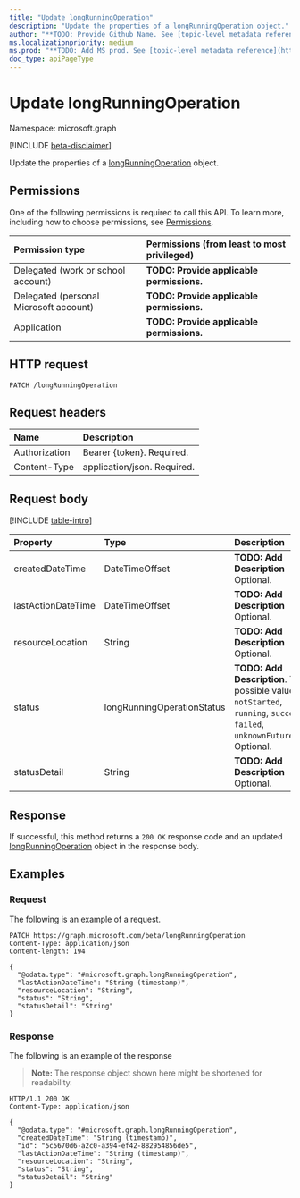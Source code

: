 ```yaml
---
title: "Update longRunningOperation"
description: "Update the properties of a longRunningOperation object."
author: "**TODO: Provide Github Name. See [topic-level metadata reference](https://aka.ms/msgo?pagePath=API/Document/Guidelines/Metadata)**"
ms.localizationpriority: medium
ms.prod: "**TODO: Add MS prod. See [topic-level metadata reference](https://aka.ms/msgo?pagePath=API/Document/Guidelines/Metadata)**"
doc_type: apiPageType
---
```


# Update longRunningOperation
Namespace: microsoft.graph

[!INCLUDE [beta-disclaimer](../../includes/beta-disclaimer.md)]

Update the properties of a [longRunningOperation](../resources/longrunningoperation.md) object.

## Permissions
One of the following permissions is required to call this API. To learn more, including how to choose permissions, see [Permissions](/graph/permissions-reference).

|Permission type|Permissions (from least to most privileged)|
|:---|:---|
|Delegated (work or school account)|**TODO: Provide applicable permissions.**|
|Delegated (personal Microsoft account)|**TODO: Provide applicable permissions.**|
|Application|**TODO: Provide applicable permissions.**|

## HTTP request

<!-- {
  "blockType": "ignored"
}
-->
``` http
PATCH /longRunningOperation
```

## Request headers
|Name|Description|
|:---|:---|
|Authorization|Bearer {token}. Required.|
|Content-Type|application/json. Required.|

## Request body
[!INCLUDE [table-intro](../../includes/update-property-table-intro.md)]


|Property|Type|Description|
|:---|:---|:---|
|createdDateTime|DateTimeOffset|**TODO: Add Description** Optional.|
|lastActionDateTime|DateTimeOffset|**TODO: Add Description** Optional.|
|resourceLocation|String|**TODO: Add Description** Optional.|
|status|longRunningOperationStatus|**TODO: Add Description**. The possible values are: `notStarted`, `running`, `succeeded`, `failed`, `unknownFutureValue`. Optional.|
|statusDetail|String|**TODO: Add Description** Optional.|



## Response

If successful, this method returns a `200 OK` response code and an updated [longRunningOperation](../resources/longrunningoperation.md) object in the response body.

## Examples

### Request
The following is an example of a request.
<!-- {
  "blockType": "request",
  "name": "update_longrunningoperation"
}
-->
``` http
PATCH https://graph.microsoft.com/beta/longRunningOperation
Content-Type: application/json
Content-length: 194

{
  "@odata.type": "#microsoft.graph.longRunningOperation",
  "lastActionDateTime": "String (timestamp)",
  "resourceLocation": "String",
  "status": "String",
  "statusDetail": "String"
}
```


### Response
The following is an example of the response
>**Note:** The response object shown here might be shortened for readability.
<!-- {
  "blockType": "response",
  "truncated": true
}
-->
``` http
HTTP/1.1 200 OK
Content-Type: application/json

{
  "@odata.type": "#microsoft.graph.longRunningOperation",
  "createdDateTime": "String (timestamp)",
  "id": "5c5670d6-a2c0-a394-ef42-882954856de5",
  "lastActionDateTime": "String (timestamp)",
  "resourceLocation": "String",
  "status": "String",
  "statusDetail": "String"
}
```

